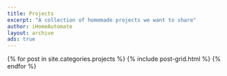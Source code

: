 ```yaml
---
title: Projects
excerpt: "A collection of homemade projects we want to share"
author: iHomeAutomate
layout: archive
ads: true
---
```


<div class="tiles">
{% for post in site.categories.projects %}
    {% include post-grid.html %}
{% endfor %}
</div><!-- /.tiles -->
